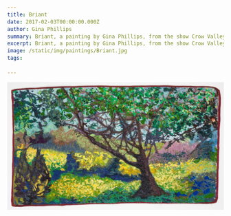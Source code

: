 ```yaml
---
title: Briant
date: 2017-02-03T00:00:00.000Z
author: Gina Phillips
summary: Briant, a painting by Gina Phillips, from the show Crow Valley at Jonathan Ferrara Gallery, 2018.)
excerpt: Briant, a painting by Gina Phillips, from the show Crow Valley at Jonathan Ferrara Gallery, 2018.)
image: /static/img/paintings/Briant.jpg
tags:

---
```


![Briant, a painting by Gina Phillips, from the show Crow Valley at Jonathan Ferrara Gallery, 2018.](/static/img/paintings/Briant.jpg "Briant, a painting by Gina Phillips, from the show Crow Valley at Jonathan Ferrara Gallery, 2018.")